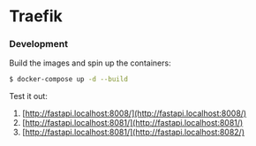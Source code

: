 # Traefik


### Development

Build the images and spin up the containers:

```sh
$ docker-compose up -d --build
```

Test it out:

1. [http://fastapi.localhost:8008/](http://fastapi.localhost:8008/)
1. [http://fastapi.localhost:8081/](http://fastapi.localhost:8081/)
1. [http://fastapi.localhost:8081/](http://fastapi.localhost:8082/)